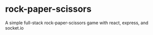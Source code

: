 # rock-paper-scissors
A simple full-stack rock-paper-scissors game with react, express, and socket.io
